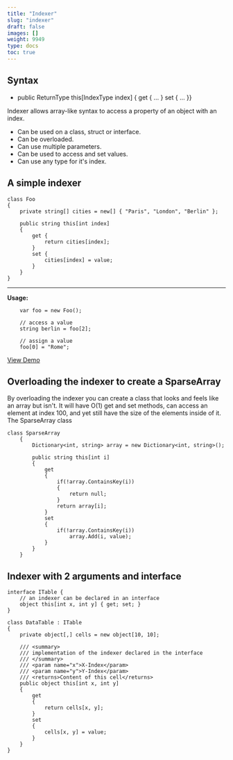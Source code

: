 ```yaml
---
title: "Indexer"
slug: "indexer"
draft: false
images: []
weight: 9949
type: docs
toc: true
---
```


## Syntax
 - public ReturnType this[IndexType index] { get { ...  } set {  ... }}

Indexer allows array-like syntax to access a property of an object with an index.

 - Can be used on a class, struct or interface.
 - Can be overloaded.
 - Can use multiple parameters.
 - Can be used to access and set values.
 - Can use any type for it's index.

## A simple indexer
    class Foo
    {
        private string[] cities = new[] { "Paris", "London", "Berlin" };

        public string this[int index]
        {
            get {
                return cities[index];
            }
            set {
                cities[index] = value;
            }
        }
    }


----------

**Usage:**

        var foo = new Foo();

        // access a value    
        string berlin = foo[2];

        // assign a value
        foo[0] = "Rome";

[View Demo][1]


  [1]: https://dotnetfiddle.net/I1usLs

## Overloading the indexer to create a SparseArray


By overloading the indexer you can create a class that looks and feels like an array but isn't. It will have O(1) get and set methods, can access an element at index 100, and yet still have the size of the elements inside of it. The SparseArray class

    class SparseArray
        {
            Dictionary<int, string> array = new Dictionary<int, string>();
    
            public string this[int i]
            {
                get
                {
                    if(!array.ContainsKey(i))
                    {
                        return null;
                    }
                    return array[i];
                }
                set
                {
                    if(!array.ContainsKey(i))
                        array.Add(i, value);
                }
            }
        }



## Indexer with 2 arguments and interface
    interface ITable { 
        // an indexer can be declared in an interface
        object this[int x, int y] { get; set; }
    }

    class DataTable : ITable
    {
        private object[,] cells = new object[10, 10];

        /// <summary>
        /// implementation of the indexer declared in the interface
        /// </summary>
        /// <param name="x">X-Index</param>
        /// <param name="y">Y-Index</param>
        /// <returns>Content of this cell</returns>
        public object this[int x, int y]
        {
            get
            {
                return cells[x, y];
            }
            set
            {
                cells[x, y] = value;
            }
        }
    }

